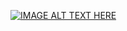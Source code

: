 [![IMAGE ALT TEXT HERE](https://img.youtube.com/vi/DMhl7IKtFVE/maxresdefault.jpg)](https://www.youtube.com/watch?v=DMhl7IKtFVE)
